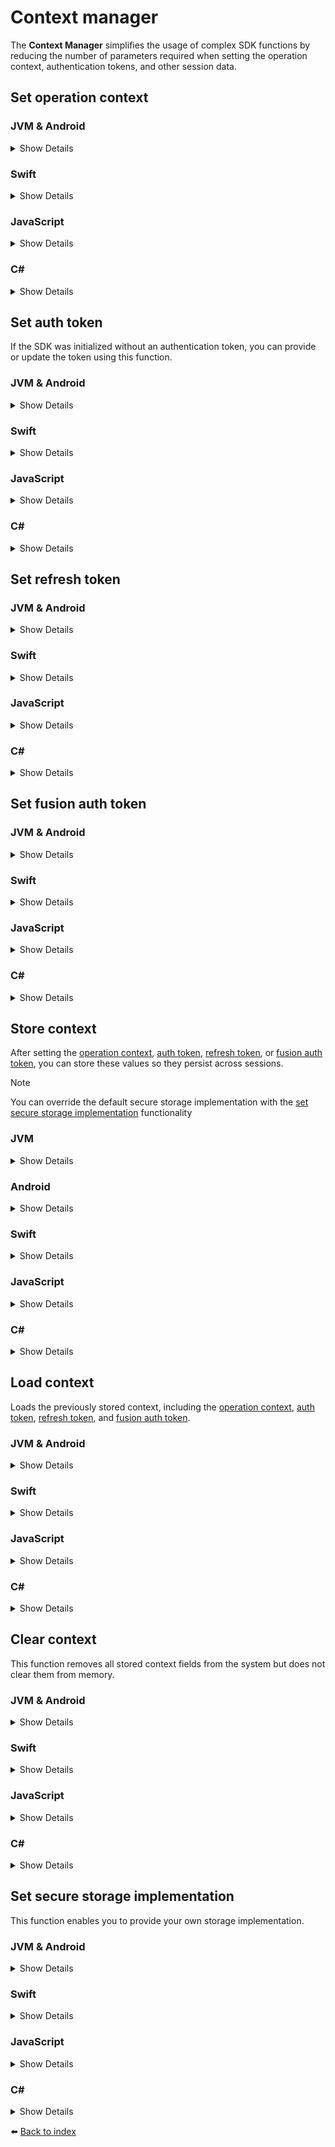 # Context manager

The **Context Manager** simplifies the usage of complex SDK functions by reducing the number of parameters required when setting the operation context, authentication tokens, and other session data.

## Set operation context

### JVM & Android
<details>
<summary>Show Details</summary>

```kotlin
sdk.contextManager().setOperationContext("USER_ID", USER_CERTIFICATE_CHAIN_LIST, PRIVATE_KEY)
```
</details>

### Swift
<details>
<summary>Show Details</summary>

```swift
sdk.contextManager().setOperationContext(userId: "USER_ID", certificateChain: USER_CERTIFICATE_CHAIN_LIST, privateKey: PRIVATE_KEY)
```
</details>

### JavaScript
<details>
<summary>Show Details</summary>

```js
sdk.contextManager().setOperationContext("USER_ID", USER_CERTIFICATE_CHAIN_LIST, PRIVATE_KEY);
```
</details>

### C#
<details>
<summary>Show Details</summary>

```csharp
var contextManager = symbols->kotlin.root.com.doordeck.multiplatform.sdk.Doordeck.contextManager(sdk);
var data = new OperationContextData("USER_ID", USER_CERTIFICATE_CHAIN_LIST, "BASE64_PRIVATE_KEY").toData();
symbols->kotlin.root.com.doordeck.multiplatform.sdk.api.ContextManager.setOperationContextJson(contextManager, data);
```
</details>

## Set auth token

If the SDK was initialized without an authentication token, you can provide or update the token using this function.

### JVM & Android
<details>
<summary>Show Details</summary>

```kotlin
sdk.contextManager().setAuthToken("AUTH_TOKEN")
```
</details>

### Swift
<details>
<summary>Show Details</summary>

```swift
sdk.contextManager().setAuthToken(token: "AUTH_TOKEN")
```
</details>

### JavaScript
<details>
<summary>Show Details</summary>

```js
sdk.contextManager().setAuthToken("AUTH_TOKEN");
```
</details>

### C#
<details>
<summary>Show Details</summary>

```csharp
var contextManager = symbols->kotlin.root.com.doordeck.multiplatform.sdk.Doordeck.contextManager(sdk);
symbols->kotlin.root.com.doordeck.multiplatform.sdk.api.ContextManager.setAuthToken(contextManager, "AUTH_TOKEN".toSByte());
```
</details>

## Set refresh token

### JVM & Android
<details>
<summary>Show Details</summary>

```kotlin
sdk.contextManager().setRefreshToken("REFRESH_TOKEN")
```
</details>

### Swift
<details>
<summary>Show Details</summary>

```swift
sdk.contextManager().setRefreshToken(token: "REFRESH_TOKEN")
```
</details>

### JavaScript
<details>
<summary>Show Details</summary>

```js
sdk.contextManager().setRefreshToken("REFRESH_TOKEN");
```
</details>

### C#
<details>
<summary>Show Details</summary>

```csharp
var contextManager = symbols->kotlin.root.com.doordeck.multiplatform.sdk.Doordeck.contextManager(sdk);
symbols->kotlin.root.com.doordeck.multiplatform.sdk.api.ContextManager.setRefreshToken(contextManager, "REFRESH_TOKEN".toSByte());
```
</details>

## Set fusion auth token

### JVM & Android
<details>
<summary>Show Details</summary>

```kotlin
sdk.contextManager().setFusionAuthToken("FUSION_AUTH_TOKEN")
```
</details>

### Swift
<details>
<summary>Show Details</summary>

```swift
sdk.contextManager().setFusionAuthToken(token: "FUSION_AUTH_TOKEN")
```
</details>

### JavaScript
<details>
<summary>Show Details</summary>

```js
sdk.contextManager().setFusionAuthToken("FUSION_AUTH_TOKEN");
```
</details>

### C#
<details>
<summary>Show Details</summary>

```csharp
var contextManager = symbols->kotlin.root.com.doordeck.multiplatform.sdk.Doordeck.contextManager(sdk);
symbols->kotlin.root.com.doordeck.multiplatform.sdk.api.ContextManager.setFusionAuthToken(contextManager, "FUSION_AUTH_TOKEN".toSByte());
```
</details>

## Store context

After setting the [operation context](#set-operation-context), [auth token](#set-auth-token), [refresh token](#set-refresh-token), or [fusion auth token](#set-fusion-auth-token), you can store these values so they persist across sessions.

> [!NOTE] 
> You can override the default secure storage implementation with the [set secure storage implementation](#set-secure-storage-implementation) functionality

### JVM
<details>
<summary>Show Details</summary>

```kotlin
sdk.contextManager().storeContext()
```

💡 **Note:** In JVM, the context is stored using `properties`.
</details>

### Android
<details>
<summary>Show Details</summary>

```kotlin
sdk.contextManager().storeContext()
```

💡 **Note:** In Android, the context is stored using `shared preference settings`.
</details>

### Swift
<details>
<summary>Show Details</summary>

```swift
sdk.contextManager().storeContext()
```

💡 **Note:** In Swift, the context is stored using `keychain`.
</details>

### JavaScript
<details>
<summary>Show Details</summary>

```js
sdk.contextManager().storeContext();
```

💡 **Note:** In JavaScript, the context is stored using `local storage`.
</details>

### C#
<details>
<summary>Show Details</summary>

```csharp
var contextManager = symbols->kotlin.root.com.doordeck.multiplatform.sdk.Doordeck.contextManager(sdk);
symbols->kotlin.root.com.doordeck.multiplatform.sdk.api.ContextManager.storeContext(contextManager);
```

💡 **Note:** In C#, the context is stored using `windows registry`.
</details>

## Load context

Loads the previously stored context, including the [operation context](#set-operation-context), [auth token](#set-auth-token), [refresh token](#set-refresh-token), and [fusion auth token](#set-fusion-auth-token).

### JVM & Android
<details>
<summary>Show Details</summary>

```kotlin
sdk.contextManager().loadContext()
```
</details>

### Swift
<details>
<summary>Show Details</summary>

```swift
sdk.contextManager().loadContext()
```
</details>

### JavaScript
<details>
<summary>Show Details</summary>

```js
sdk.contextManager().loadContext();
```
</details>

### C#
<details>
<summary>Show Details</summary>

```csharp
var contextManager = symbols->kotlin.root.com.doordeck.multiplatform.sdk.Doordeck.contextManager(sdk);
symbols->kotlin.root.com.doordeck.multiplatform.sdk.api.ContextManager.loadContext(contextManager);
```
</details>

## Clear context

This function removes all stored context fields from the system but does not clear them from memory.

### JVM & Android
<details>
<summary>Show Details</summary>

```kotlin
sdk.contextManager().clearContext()
```
</details>

### Swift
<details>
<summary>Show Details</summary>

```swift
sdk.contextManager().clearContext()
```
</details>

### JavaScript
<details>
<summary>Show Details</summary>

```js
sdk.contextManager().clearContext();
```
</details>

### C#
<details>
<summary>Show Details</summary>

```csharp
var contextManager = symbols->kotlin.root.com.doordeck.multiplatform.sdk.Doordeck.contextManager(sdk);
symbols->kotlin.root.com.doordeck.multiplatform.sdk.api.ContextManager.clearContext(contextManager);
```
</details>

## Set secure storage implementation

This function enables you to provide your own storage implementation.

### JVM & Android
<details>
<summary>Show Details</summary>

```kotlin
class MyOwnSecureImplementation : SecureStorage {
    override fun addCloudAuthToken(token: String) {
        // Your implementation
    }

    override fun getCloudAuthToken(): String? {
        // Your implementation
    }

    override fun addCloudRefreshToken(token: String) {
        // Your implementation
    }

    override fun getCloudRefreshToken(): String? {
        // Your implementation
    }
    
    override fun addFusionAuthToken(token: String) {
        // Your implementation
    }

    override fun getFusionAuthToken(): String? {
        // Your implementation
    }

    override fun addPrivateKey(byteArray: ByteArray) {
        // Your implementation
    }

    override fun getPrivateKey(): ByteArray? {
        // Your implementation
    }

    override fun addUserId(userId: String) {
        // Your implementation
    }

    override fun getUserId(): String? {
        // Your implementation
    }

    override fun addCertificateChain(certificateChain: List<String>) {
        // Your implementation
    }

    override fun getCertificateChain(): List<String>? {
        // Your implementation
    }

    override fun clear() {
        // Your implementation
    }
}

sdk.contextManager().setSecureStorageImpl(MyOwnSecureImplementation())
```
</details>

### Swift
<details>
<summary>Show Details</summary>

```swift
class MyOwnSecureImplementation : SecureStorage {
    func addCloudAuthToken(token: String) {
        // Your Implementation
    }

    func getCloudAuthToken() -> String? {
        // Your Implementation
    }
    
    func addCloudRefreshToken(token: String) {
        // Your Implementation
    }
    
    func getCloudRefreshToken() -> String? {
        // Your Implementation
    }
    
    func addFusionAuthToken(token: String) {
        // Your Implementation
    }
    
    func getFusionAuthToken() -> String? {
        // Your Implementation
    }
    
    func addPrivateKey(byteArray: KotlinByteArray) {
        // Your Implementation
    }
    
    func getPrivateKey() -> KotlinByteArray? {
        // Your Implementation
    }
    
    func addUserId(userId: String) {
        // Your Implementation
    }
    
    func getUserId() -> String? {
        // Your Implementation
    }
    
    func addCertificateChain(certificateChain: [String]) {
        // Your Implementation
    }
    
    func getCertificateChain() -> [String]? {
        // Your Implementation
    }
    
    func clear() {
        // Your Implementation
    }
}

sdk.contextManager().setSecureStorageImpl(secureStorage: MyOwnSecureImplementation())
```
</details>

### JavaScript
<details>
<summary>Show Details</summary>

```js
class MyOwnSecureImplementation implements com.doordeck.multiplatform.sdk.storage.SecureStorage {
    addCloudAuthToken(token: string): void {
        // Your implementation
    }

    getCloudAuthToken(): Nullable<string> {
        // Your implementation
    }

    addCloudRefreshToken(token: string): void {
        // Your implementation
    }

    getCloudRefreshToken(): Nullable<string> {
        // Your implementation
    }

    addFusionAuthToken(token: string): void {
        // Your implementation
    }

    getFusionAuthToken(): Nullable<string> {
        // Your implementation
    }

    addPrivateKey(byteArray: Int8Array): void {
        // Your implementation
    }

    getPrivateKey(): Nullable<Int8Array> {
        // Your implementation
    }

    addUserId(userId: string): void {
        // Your implementation
    }

    getUserId(): Nullable<string> {
        // Your implementation
    }

    addCertificateChain(certificateChain: kotlin.collections.KtList<string>): void {
        // Your implementation
    }

    getCertificateChain(): Nullable<kotlin.collections.KtList<string>> {
        // Your implementation
    }

    clear(): void {
        // Your implementation
    }
}

sdk.contextManager().setSecureStorageImpl(new MyOwnSecureImplementation());
```
</details>

### C#
<details>
<summary>Show Details</summary>

```csharp
// TODO
```
</details>

:arrow_left: [Back to index](01_INDEX.md)
